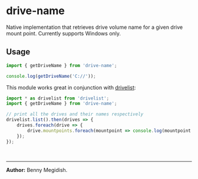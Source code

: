 # drive-name

Native implementation that retrieves drive volume name for a given drive mount point.
Currently supports Windows only.

## Usage
```js
import { getDriveName } from 'drive-name';

console.log(getDriveName('C://'));
```

This module works great in conjunction with [drivelist](https://github.com/balena-io-modules/drivelist):
```js
import * as drivelist from 'drivelist';
import { getDriveName } from 'drive-name';

// print all the drives and their names respectively
drivelist.list().then(drives => {
    drives.foreach(drive => {
        drive.mountpoints.foreach(mountpoint => console.log(mountpoint.path, getDriveName(mountpoint.path)));
    });
});
```

</br><hr>
**Author:** Benny Megidish.